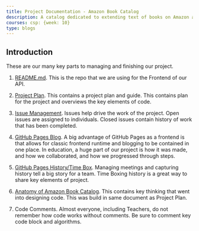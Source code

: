 ```yaml
---
title: Project Documentation - Amazon Book Catalog
description: A catalog dedicated to extending text of books on Amazon and finding their details.
courses: csp: {week: 10} 
type: blogs
---
```


## Introduction
These are our many key parts to managing and finishing our project.

1. [README.md](https://github.com/AdityaSamavedam/FinalFrontend/blob/main/README.md). 
This is the repo that we are using for the Frontend of our API.

2. [Project Plan](https://jm1021.github.io/alienWorld/c4.1/2023/10/05/Plan_IPYNB_2_.html).  This contains a project plan and guide.   This contains plan for the project and overviews the key elements of code. 

3. [Issue Management](https://github.com/AdityaSamavedam/FinalFrontend/issues).  Issues help drive the work of the project.  Open issues are assigned to individuals.  Closed issues contain history of work that has been completed.

4. [GitHub Pages Blog](https://jm1021.github.io/alienWorld/blogs/).  A big advantage of GitHub Pages as a frontend is that allows for classic frontend runtime and blogging to be contained in one place.  In education, a huge part of our project is how it was made, and how we collaborated, and how we progressed through steps.

5. [GitHub Pages History/Time Box](https://jm1021.github.io/alienWorld/compsci/).  Managing meetings and capturing history tell a big story for a team.  Time Boxing history is a great way to share key elements of project.

6. [Anatomy of Amazon Book Catalog](https://github.com/AdityaSamavedam/FinalFrontend).  This contains key thinking that went into designing code.  This was build in same document as Project Plan.

7. Code Comments.  Almost everyone, including Teachers, do not remember how code works without comments.  Be sure to comment key code block and algorithms.
